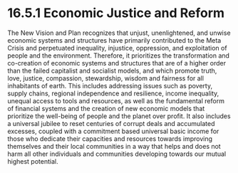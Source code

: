 # 16.5.1 Economic Justice and Reform

The New Vision and Plan recognizes that unjust, unenlightened, and unwise economic systems and structures have primarily contributed to the Meta Crisis and perpetuated inequality, injustice, oppression, and exploitation of people and the environment. Therefore, it prioritizes the transformation and co-creation of economic systems and structures that are of a higher order than the failed capitalist and socialist models, and which promote truth, love, justice, compassion, stewardship, wisdom and fairness for all inhabitants of earth. This includes addressing issues such as poverty, supply chains, regional independence and resilience, income inequality, unequal access to tools and resources, as well as the fundamental reform of financial systems and the creation of new economic models that prioritize the well-being of people and the planet over profit. It also includes a universal jubilee to reset centuries of corrupt deals and accumulated excesses, coupled with a commitment based universal basic income for those who dedicate their capacities and resources towards improving themselves and their local communities in a way that helps and does not harm all other individuals and communities developing towards our mutual highest potential. 